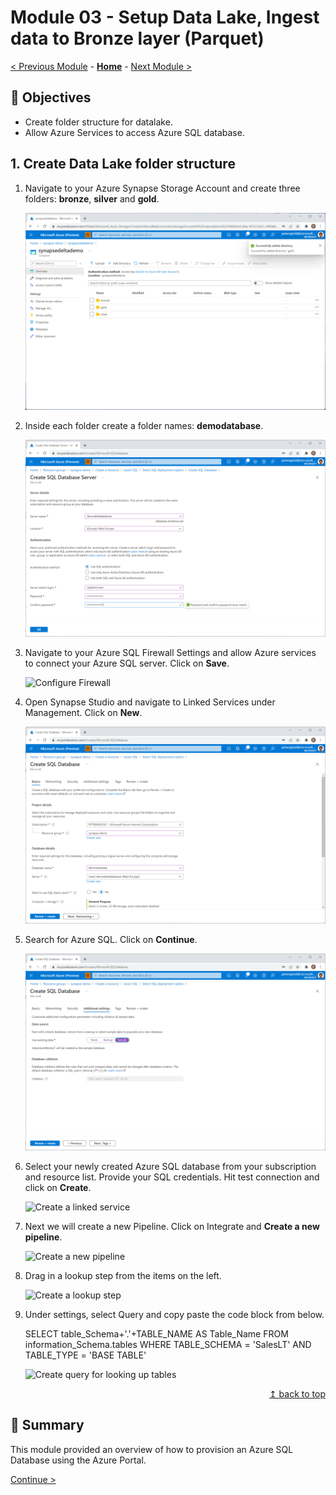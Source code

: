 # Module 03 - Setup Data Lake, Ingest data to Bronze layer (Parquet)

[< Previous Module](../module02/module02.md) - **[Home](../README.md)** - [Next Module >](../module04/module04.md)

## :dart: Objectives

* Create folder structure for datalake.
* Allow Azure Services to access Azure SQL database.

## 1. Create Data Lake folder structure

1. Navigate to your Azure Synapse Storage Account and create three folders: **bronze**, **silver** and **gold**.

    ![Create lake house folders](../module03/screen01.png)  

2. Inside each folder create a folder names: **demodatabase**.

    ![Create database folders](../module02/screen02.png)  

3. Navigate to your Azure SQL Firewall Settings and allow Azure services to connect your Azure SQL server. Click on **Save**.

    ![Configure Firewall](../module02/screen02a.png)

4. Open Synapse Studio and navigate to Linked Services under Management. Click on **New**.

    ![Create a linked service](../module02/screen03.png)  

5. Search for Azure SQL. Click on **Continue**.

    ![Create a linked service](../module02/screen04.png)

6. Select your newly created Azure SQL database from your subscription and resource list. Provide your SQL credentials. Hit test connection and click on **Create**.

    ![Create a linked service](../module02/screen05.png)

7. Next we will create a new Pipeline. Click on Integrate and **Create a new pipeline**.

    ![Create a new pipeline](../module02/screen06.png) 

8. Drag in a lookup step from the items on the left.

    ![Create a lookup step](../module02/screen07.png)

9. Under settings, select Query and copy paste the code block from below.

    SELECT table_Schema+'.'+TABLE_NAME AS Table_Name FROM information_Schema.tables WHERE TABLE_SCHEMA = 'SalesLT' AND TABLE_TYPE = 'BASE TABLE'

    ![Create query for looking up tables](../module02/screen08.png)    


<div align="right"><a href="#module-03---setup-datalake">↥ back to top</a></div>


## :tada: Summary

This module provided an overview of how to provision an Azure SQL Database using the Azure Portal.

[Continue >](../module04/module04.md)